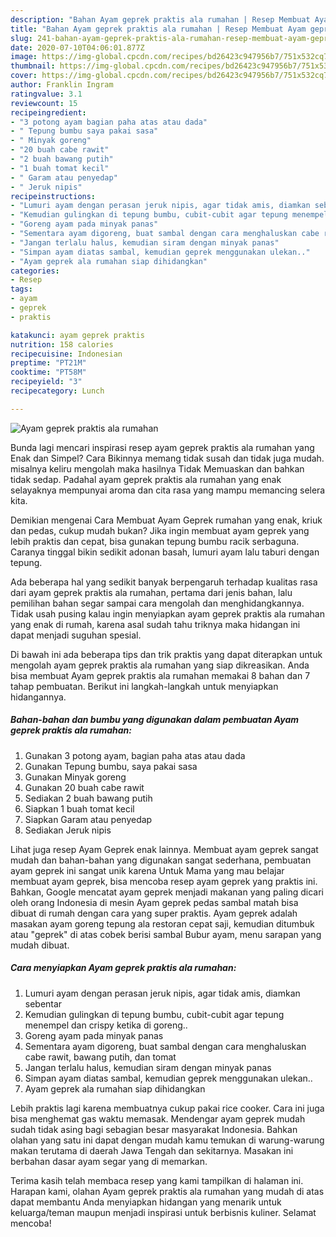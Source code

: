 ```yaml
---
description: "Bahan Ayam geprek praktis ala rumahan | Resep Membuat Ayam geprek praktis ala rumahan Yang Mudah Dan Praktis"
title: "Bahan Ayam geprek praktis ala rumahan | Resep Membuat Ayam geprek praktis ala rumahan Yang Mudah Dan Praktis"
slug: 241-bahan-ayam-geprek-praktis-ala-rumahan-resep-membuat-ayam-geprek-praktis-ala-rumahan-yang-mudah-dan-praktis
date: 2020-07-10T04:06:01.877Z
image: https://img-global.cpcdn.com/recipes/bd26423c947956b7/751x532cq70/ayam-geprek-praktis-ala-rumahan-foto-resep-utama.jpg
thumbnail: https://img-global.cpcdn.com/recipes/bd26423c947956b7/751x532cq70/ayam-geprek-praktis-ala-rumahan-foto-resep-utama.jpg
cover: https://img-global.cpcdn.com/recipes/bd26423c947956b7/751x532cq70/ayam-geprek-praktis-ala-rumahan-foto-resep-utama.jpg
author: Franklin Ingram
ratingvalue: 3.1
reviewcount: 15
recipeingredient:
- "3 potong ayam bagian paha atas atau dada"
- " Tepung bumbu saya pakai sasa"
- " Minyak goreng"
- "20 buah cabe rawit"
- "2 buah bawang putih"
- "1 buah tomat kecil"
- " Garam atau penyedap"
- " Jeruk nipis"
recipeinstructions:
- "Lumuri ayam dengan perasan jeruk nipis, agar tidak amis, diamkan sebentar"
- "Kemudian gulingkan di tepung bumbu, cubit-cubit agar tepung menempel dan crispy ketika di goreng.."
- "Goreng ayam pada minyak panas"
- "Sementara ayam digoreng, buat sambal dengan cara menghaluskan cabe rawit, bawang putih, dan tomat"
- "Jangan terlalu halus, kemudian siram dengan minyak panas"
- "Simpan ayam diatas sambal, kemudian geprek menggunakan ulekan.."
- "Ayam geprek ala rumahan siap dihidangkan"
categories:
- Resep
tags:
- ayam
- geprek
- praktis

katakunci: ayam geprek praktis 
nutrition: 158 calories
recipecuisine: Indonesian
preptime: "PT21M"
cooktime: "PT58M"
recipeyield: "3"
recipecategory: Lunch

---
```



![Ayam geprek praktis ala rumahan](https://img-global.cpcdn.com/recipes/bd26423c947956b7/751x532cq70/ayam-geprek-praktis-ala-rumahan-foto-resep-utama.jpg)

Bunda lagi mencari inspirasi resep ayam geprek praktis ala rumahan yang Enak dan Simpel? Cara Bikinnya memang tidak susah dan tidak juga mudah. misalnya keliru mengolah maka hasilnya Tidak Memuaskan dan bahkan tidak sedap. Padahal ayam geprek praktis ala rumahan yang enak selayaknya mempunyai aroma dan cita rasa yang mampu memancing selera kita.

Demikian mengenai Cara Membuat Ayam Geprek rumahan yang enak, kriuk dan pedas, cukup mudah bukan? Jika ingin membuat ayam geprek yang lebih praktis dan cepat, bisa gunakan tepung bumbu racik serbaguna. Caranya tinggal bikin sedikit adonan basah, lumuri ayam lalu taburi dengan tepung.

Ada beberapa hal yang sedikit banyak berpengaruh terhadap kualitas rasa dari ayam geprek praktis ala rumahan, pertama dari jenis bahan, lalu pemilihan bahan segar sampai cara mengolah dan menghidangkannya. Tidak usah pusing kalau ingin menyiapkan ayam geprek praktis ala rumahan yang enak di rumah, karena asal sudah tahu triknya maka hidangan ini dapat menjadi suguhan spesial.


Di bawah ini ada beberapa tips dan trik praktis yang dapat diterapkan untuk mengolah ayam geprek praktis ala rumahan yang siap dikreasikan. Anda bisa membuat Ayam geprek praktis ala rumahan memakai 8 bahan dan 7 tahap pembuatan. Berikut ini langkah-langkah untuk menyiapkan hidangannya.

<!--inarticleads1-->

##### Bahan-bahan dan bumbu yang digunakan dalam pembuatan Ayam geprek praktis ala rumahan:

1. Gunakan 3 potong ayam, bagian paha atas atau dada
1. Gunakan  Tepung bumbu, saya pakai sasa
1. Gunakan  Minyak goreng
1. Gunakan 20 buah cabe rawit
1. Sediakan 2 buah bawang putih
1. Siapkan 1 buah tomat kecil
1. Siapkan  Garam atau penyedap
1. Sediakan  Jeruk nipis


Lihat juga resep Ayam Geprek enak lainnya. Membuat ayam geprek sangat mudah dan bahan-bahan yang digunakan sangat sederhana, pembuatan ayam geprek ini sangat unik karena Untuk Mama yang mau belajar membuat ayam geprek, bisa mencoba resep ayam geprek yang praktis ini. Bahkan, Google mencatat ayam geprek menjadi makanan yang paling dicari oleh orang Indonesia di mesin Ayam geprek pedas sambal matah bisa dibuat di rumah dengan cara yang super praktis. Ayam geprek adalah masakan ayam goreng tepung ala restoran cepat saji, kemudian ditumbuk atau &#34;geprek&#34; di atas cobek berisi sambal Bubur ayam, menu sarapan yang mudah dibuat. 

<!--inarticleads2-->

##### Cara menyiapkan Ayam geprek praktis ala rumahan:

1. Lumuri ayam dengan perasan jeruk nipis, agar tidak amis, diamkan sebentar
1. Kemudian gulingkan di tepung bumbu, cubit-cubit agar tepung menempel dan crispy ketika di goreng..
1. Goreng ayam pada minyak panas
1. Sementara ayam digoreng, buat sambal dengan cara menghaluskan cabe rawit, bawang putih, dan tomat
1. Jangan terlalu halus, kemudian siram dengan minyak panas
1. Simpan ayam diatas sambal, kemudian geprek menggunakan ulekan..
1. Ayam geprek ala rumahan siap dihidangkan


Lebih praktis lagi karena membuatnya cukup pakai rice cooker. Cara ini juga bisa menghemat gas waktu memasak. Mendengar ayam geprek mudah sudah tidak asing bagi sebagian besar masyarakat Indonesia. Bahkan olahan yang satu ini dapat dengan mudah kamu temukan di warung-warung makan terutama di daerah Jawa Tengah dan sekitarnya. Masakan ini berbahan dasar ayam segar yang di memarkan. 

Terima kasih telah membaca resep yang kami tampilkan di halaman ini. Harapan kami, olahan Ayam geprek praktis ala rumahan yang mudah di atas dapat membantu Anda menyiapkan hidangan yang menarik untuk keluarga/teman maupun menjadi inspirasi untuk berbisnis kuliner. Selamat mencoba!
